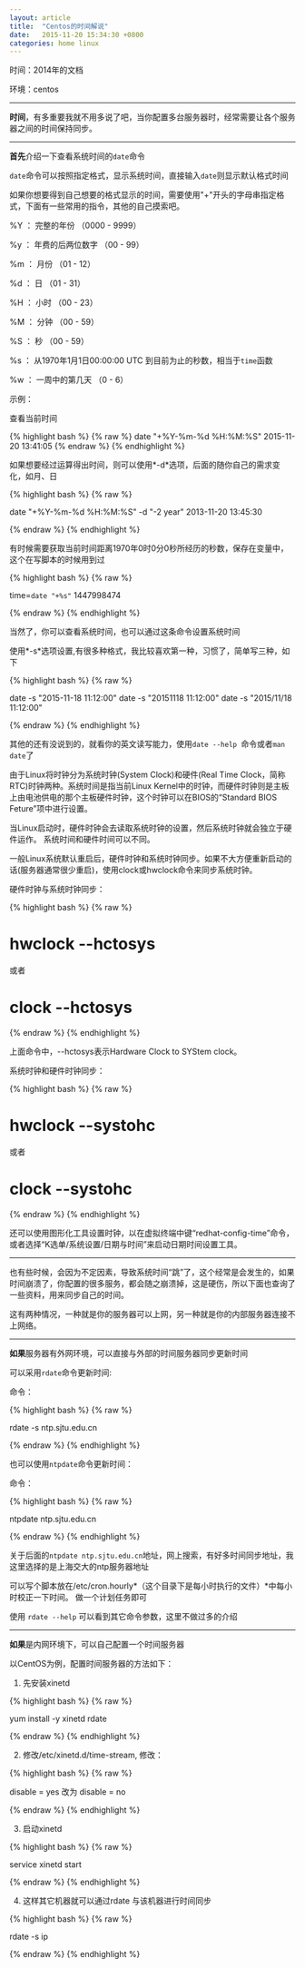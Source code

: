 ```yaml
---
layout: article
title:  "Centos的时间解说"
date:   2015-11-20 15:34:30 +0800
categories: home linux
---
```




时间：2014年的文档

环境：centos


----------


**时间**，有多重要我就不用多说了吧，当你配置多台服务器时，经常需要让各个服务器之间的时间保持同步。


----------

**首先**介绍一下查看系统时间的`date`命令

`date`命令可以按照指定格式，显示系统时间，直接输入`date`则显示默认格式时间

如果你想要得到自己想要的格式显示的时间，需要使用"+"开头的字母串指定格式，下面有一些常用的指令，其他的自己摸索吧。

%Y ： 完整的年份 （0000 - 9999）

%y ： 年费的后两位数字 （00 - 99）

%m ： 月份 （01 - 12）

%d ： 日 （01 - 31）

%H ： 小时 （00 - 23）

%M ： 分钟 （00 - 59）

%S ： 秒 （00 - 59）

%s ： 从1970年1月1日00:00:00 UTC 到目前为止的秒数，相当于`time`函数

%w ： 一周中的第几天 （0 - 6）

示例：

查看当前时间

{% highlight bash %}
{% raw %}
date "+%Y-%m-%d %H:%M:%S" 
2015-11-20 13:41:05
{% endraw %}
{% endhighlight %}

如果想要经过运算得出时间，则可以使用*-d*选项，后面的随你自己的需求变化，如月、日

{% highlight bash %}
{% raw %}

date "+%Y-%m-%d %H:%M:%S" -d "-2 year"
2013-11-20 13:45:30

{% endraw %}
{% endhighlight %}

有时候需要获取当前时间距离1970年0时0分0秒所经历的秒数，保存在变量中，这个在写脚本的时候用到过

{% highlight bash %}
{% raw %}

time=`date "+%s"`
1447998474   

{% endraw %}
{% endhighlight %}

当然了，你可以查看系统时间，也可以通过这条命令设置系统时间

使用*-s*选项设置,有很多种格式，我比较喜欢第一种，习惯了，简单写三种，如下

{% highlight bash %}
{% raw %}

date -s "2015-11-18 11:12:00"
date -s "20151118 11:12:00"
date -s "2015/11/18 11:12:00"

{% endraw %}
{% endhighlight %}

其他的还有没说到的，就看你的英文读写能力，使用`date --help `命令或者`man date`了


由于Linux将时钟分为系统时钟(System Clock)和硬件(Real Time Clock，简称RTC)时钟两种。系统时间是指当前Linux Kernel中的时钟，而硬件时钟则是主板上由电池供电的那个主板硬件时钟，这个时钟可以在BIOS的“Standard BIOS Feture”项中进行设置。

当Linux启动时，硬件时钟会去读取系统时钟的设置，然后系统时钟就会独立于硬件运作。
系统时间和硬件时间可以不同。

一般Linux系统默认重启后，硬件时钟和系统时钟同步。如果不大方便重新启动的话(服务器通常很少重启)，使用clock或hwclock命令来同步系统时钟。

硬件时钟与系统时钟同步：

{% highlight bash %}
{% raw %}

# hwclock --hctosys
或者
# clock --hctosys

{% endraw %}
{% endhighlight %}

上面命令中，--hctosys表示Hardware Clock to SYStem clock。

系统时钟和硬件时钟同步：

{% highlight bash %}
{% raw %}

# hwclock --systohc
或者
# clock --systohc

{% endraw %}
{% endhighlight %}

还可以使用图形化工具设置时钟，以在虚拟终端中键“redhat-config-time”命令，或者选择“K选单/系统设置/日期与时间”来启动日期时间设置工具。




----------

也有些时候，会因为不定因素，导致系统时间“跳”了，这个经常是会发生的，如果时间崩溃了，你配置的很多服务，都会随之崩溃掉，这是硬伤，所以下面也查询了一些资料，用来同步自己的时间。

这有两种情况，一种就是你的服务器可以上网，另一种就是你的内部服务器连接不上网络。


----------


**如果**服务器有外网环境，可以直接与外部的时间服务器同步更新时间

可以采用`rdate`命令更新时间:

命令：

{% highlight bash %}
{% raw %}

rdate -s ntp.sjtu.edu.cn

{% endraw %}
{% endhighlight %}

也可以使用`ntpdate`命令更新时间：

命令：

{% highlight bash %}
{% raw %}

ntpdate ntp.sjtu.edu.cn

{% endraw %}
{% endhighlight %}

关于后面的`ntpdate ntp.sjtu.edu.cn`地址，网上搜索，有好多时间同步地址，我这里选择的是上海交大的ntp服务器地址

可以写个脚本放在/etc/cron.hourly*（这个目录下是每小时执行的文件）*中每小时校正一下时间。
做一个计划任务即可

使用 `rdate --help` 可以看到其它命令参数，这里不做过多的介绍

----------

**如果**是内网环境下，可以自己配置一个时间服务器

以CentOS为例，配置时间服务器的方法如下：

1. 先安装xinetd

{% highlight bash %}
{% raw %}

yum install -y xinetd rdate

{% endraw %}
{% endhighlight %}

2. 修改/etc/xinetd.d/time-stream, 修改：

{% highlight bash %}
{% raw %}

disable = yes  改为  disable = no

{% endraw %}
{% endhighlight %}

3. 启动xinetd

{% highlight bash %}
{% raw %}

service xinetd start

{% endraw %}
{% endhighlight %}

4. 这样其它机器就可以通过rdate 与该机器进行时间同步

{% highlight bash %}
{% raw %}

rdate -s ip

{% endraw %}
{% endhighlight %}
